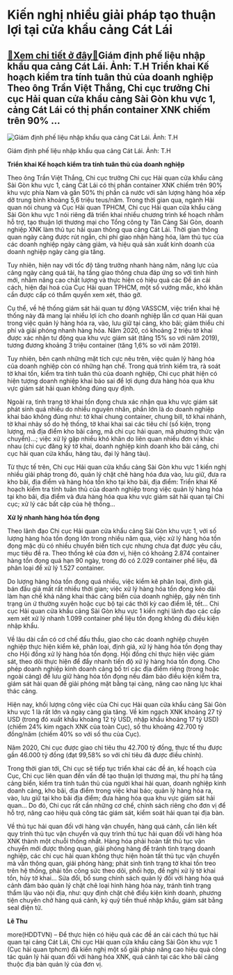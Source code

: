Kiến nghị nhiều giải pháp tạo thuận lợi tại cửa khẩu cảng Cát Lái
=================================================================

[:gift:Xem chi tiết ở đây:gift:](https://hddtvn.com/kien-nghi-nhieu-giai-phap-tao-thuan-loi-tai-cua-khau-cang-cat-lai/)Giám định phế liệu nhập khẩu qua cảng Cát Lái. Ảnh: T.H Triển khai Kế hoạch kiểm tra tính tuân thủ của doanh nghiệp Theo ông Trần Việt Thắng, Chi cục trưởng Chi cục Hải quan cửa khẩu cảng Sài Gòn khu vực 1, cảng Cát Lái có thị phần container XNK chiếm trên 90% …
----------------------------------------------------------------------------------------------------------------------------------------------------------------------------------------------------------------------------------------------------------------------





![Giám định phế liệu nhập khẩu qua cảng Cát Lái. 	Ảnh: T.H](https://hddtvn.com/wp-content/uploads/2021/01/5671847.jpg "Giám định phế liệu nhập khẩu qua cảng Cát Lái. 	Ảnh: T.H")


Giám định phế liệu nhập khẩu qua cảng Cát Lái. Ảnh: T.H



**Triển khai Kế hoạch kiểm tra tính tuân thủ của doanh nghiệp**


Theo ông Trần Việt Thắng, Chi cục trưởng Chi cục Hải quan cửa khẩu cảng Sài Gòn khu vực 1, cảng Cát Lái có thị phần container XNK chiếm trên 90% khu vực phía Nam và gần 50% thị phần cả nước với sản lượng hàng hóa xếp dỡ trung bình khoảng 5,6 triệu teus/năm. Trong thời gian qua, ngành Hải quan nói chung và Cục Hải quan TPHCM, Chi cục Hải quan cửa khẩu cảng Sài Gòn khu vực 1 nói riêng đã triển khai nhiều chương trình kế hoạch nhằm hỗ trợ, tạo thuận lợi thương mại cho Tổng công ty Tân Cảng Sài Gòn, doanh nghiệp XNK làm thủ tục hải quan thông qua cảng Cát Lái. Thời gian thông quan ngày càng được rút ngắn, chi phí giao nhận hàng hóa, làm thủ tục của các doanh nghiệp ngày càng giảm, và hiệu quả sản xuất kinh doanh của doanh nghiệp ngày càng gia tăng.


Tuy nhiên, hiện nay với tốc độ tăng trưởng nhanh hàng năm, năng lực của cảng ngày càng quá tải, hạ tầng giao thông chưa đáp ứng so với tình hình mới, nhằm nâng cao chất lượng và thực hiện có hiệu quả các Đề án cải cách, hiện đại hoá của Cục Hải quan TPHCM, một số vướng mắc, khó khăn cần được cấp có thẩm quyền xem xét, tháo gỡ.


Cụ thể, về hệ thống giám sát hải quan tự động VASSCM, việc triển khai hệ thống này đã mang lại nhiều lợi ích cho doanh nghiệp lẫn cơ quan Hải quan trong việc quản lý hàng hóa ra, vào, lưu giữ tại cảng, kho bãi; giảm thiểu chi phí và giải phóng nhanh hàng hóa. Năm 2020, có khoảng 2 triệu tờ khai được xác nhận tư động qua khu vực giám sát (tăng 15% so với năm 2019), tương đương khoảng 3 triệu container (tăng 1,6% so với năm 2019).


Tuy nhiên, bên cạnh những mặt tích cực nêu trên, việc quản lý hàng hóa của doanh nghiệp còn có những hạn chế. Trong quá trình kiểm tra, rà soát tờ khai tồn, kiểm tra tính tuân thủ của doanh nghiệp, Chi cục phát hiện có hiện tượng doanh nghiệp khai báo sai để lợi dụng đưa hàng hóa qua khu vực giám sát hải quan không đúng quy định.


Ngoài ra, tình trạng tờ khai tồn đọng chưa xác nhận qua khu vực giám sát phát sinh quá nhiều do nhiều nguyên nhân, phần lớn là do doanh nghiệp khai báo không đúng như: tờ khai chung container, chung bill, tờ khai nhánh, tờ khai nhảy số do hệ thống, tờ khai khai sai các tiêu chí (số kiện, trọng lượng, mã địa điểm kho bãi cảng, mã chi cục hải quan, mã phương thức vận chuyển)…; việc xử lý gặp nhiều khó khăn do liên quan nhiều đơn vị khác nhau (chi cục đăng ký tờ khai, doanh nghiệp kinh doanh kho bãi cảng, chi cục hải quan cửa khẩu, hãng tàu, đại lý hãng tàu).


Từ thực tế trên, Chi cục Hải quan cửa khẩu cảng Sài Gòn khu vực 1 kiến nghị nhiều giải pháp trong đó, quản lý chặt chẽ hàng hóa đưa vào, lưu giữ, đưa ra kho bãi, địa điểm và hàng hóa tồn kho tại kho bãi, địa điểm: Triển khai Kế hoạch kiểm tra tính tuân thủ của doanh nghiệp trong việc quản lý hàng hóa tại kho bãi, địa điểm và đưa hàng hóa qua khu vực giám sát hải quan tại Chi cục; xử lý các bất cập của hệ thống…


**Xử lý nhanh hàng hóa tồn đọng**


Theo lãnh đạo Chi cục Hải quan cửa khẩu cảng Sài Gòn khu vực 1, với số lượng hàng hóa tồn đọng lớn trong nhiều năm qua, việc xử lý hàng hóa tồn đọng mặc dù có nhiều chuyển biến tích cực nhưng chưa đạt được yêu cầu, mục tiêu đề ra. Theo thống kê của đơn vị, hiện có khoảng 2.874 container hàng tồn đọng quá hạn 90 ngày, trong đó có 2.029 container phế liệu, đã phân loại để xử lý 1.527 container.


Do lượng hàng hóa tồn đọng quá nhiều, việc kiểm kê phân loại, định giá, bán đấu giá mất rất nhiều thời gian; việc xử lý hàng hóa tồn đọng kéo dài làm hạn chế khả năng khai thác cảng biển của doanh nghiệp, gây nên tình trạng ùn ứ thường xuyên hoặc cục bộ tại các thời kỳ cao điểm lễ, tết… Chi cục Hải quan cửa khẩu cảng Sài Gòn khu vực 1 kiến nghị lãnh đạo các cấp xem xét xử lý nhanh 1.099 container phế liệu tồn đọng không đủ điều kiện nhập khẩu.


Về lâu dài cần có cơ chế đấu thầu, giao cho các doanh nghiệp chuyên nghiệp thực hiện kiểm kê, phân loại, định giá, xử lý hàng hóa tồn đọng thay cho Hội đồng xử lý hàng hóa tồn đọng. Hội đồng chỉ thực hiện việc giám sát, theo dõi thực hiện để đẩy nhanh tiến độ xử lý hàng hóa tồn đọng. Cho phép doanh nghiệp kinh doanh cảng bố trí các địa điểm riêng (trong hoặc ngoài cảng) để lưu giữ hàng hóa tồn đọng nếu đảm bảo điều kiện kiểm tra, giám sát hải quan để giải phóng mặt bằng tại cảng, nâng cao năng lực khai thác cảng.


Hiện nay, khối lượng công việc của Chi cục Hải quan cửa khẩu cảng Sài Gòn khu vực 1 là rất lớn và ngày càng gia tăng. Về kim ngạch XNK khoảng 27 tỷ USD (trong đó xuất khẩu khoảng 12 tỷ USD, nhập khẩu khoảng 17 tỷ USD) (chiếm 24% kim ngạch XNK của toàn Cục), số thu khoảng 42.700 tỷ đồng/năm (chiếm 40% so với số thu của Cục).


Năm 2020, Chi cục được giao chỉ tiêu thu 42.700 tỷ đồng, thực tế thu được gần 46.000 tỷ đồng (đạt 99,58% so với chỉ tiêu đã được điều chỉnh).


Trong thời gian tới, Chi cục sẽ tiếp tục triển khai các đề án, kế hoạch của Cục, Chi cục liên quan đến vấn đề tạo thuận lợi thương mại, thu phí hạ tầng cảng biển, kiểm tra tính tuân thủ của người khai hải quan, doanh nghiệp kinh doanh cảng, kho bãi, địa điểm trong việc khai báo; quản lý hàng hóa ra, vào, lưu giữ tại kho bãi địa điểm; đưa hàng hóa qua khu vực giám sát hải quan… Do đó, Chi cục rất cần những cơ chế, chính sách riêng cho đơn vị để hỗ trợ, nâng cao hiệu quả công tác giám sát, kiểm soát hải quan tại địa bàn.


Về thủ tục hải quan đối với hàng vận chuyển, hàng quá cảnh, cần liên kết quy trình thủ tục vận chuyển và quy trình thủ tục hải quan đối với hàng hóa XNK thành một chuỗi thống nhất. Hàng hóa phải hoàn tất thủ tục vận chuyển mới được thông quan, giải phóng hàng để tránh tình trạng doanh nghiệp, các chi cục hải quan không thực hiện hoàn tất thủ tục vận chuyển mà vẫn thông quan, giải phóng hàng; phát sinh tình trạng tờ khai tồn treo trên hệ thống, phải tốn công sức theo dõi, phối hợp, đề nghị xử lý tờ khai tồn, hủy tờ khai… Sửa đổi, bổ sung chính sách quản lý đối với hàng hóa quá cảnh đảm bảo quản lý chặt chẽ loại hình hàng hóa này, tránh tình trạng thẩm lậu vào nội địa, như: quy định chặt chẽ điều kiện kinh doanh, phương tiện chuyên chở hàng quá cảnh, ký quỹ tiền thuế nhập khẩu, giám sát bằng seal điện tử.




**Lê Thu**



more(HDDTVN) – Để thực hiện có hiệu quả các đề án cải cách thủ tục hải quan tại cảng Cát Lái, Chi cục Hải quan cửa khẩu cảng Sài Gòn khu vực 1 (Cục hải quan tphcm) đã kiến nghị một số giải pháp nâng cao hiệu quả công tác quản lý hải quan đối với hàng hóa XNK, quá cảnh tại các kho bãi cảng thuộc địa bàn quản lý của đơn vị.

